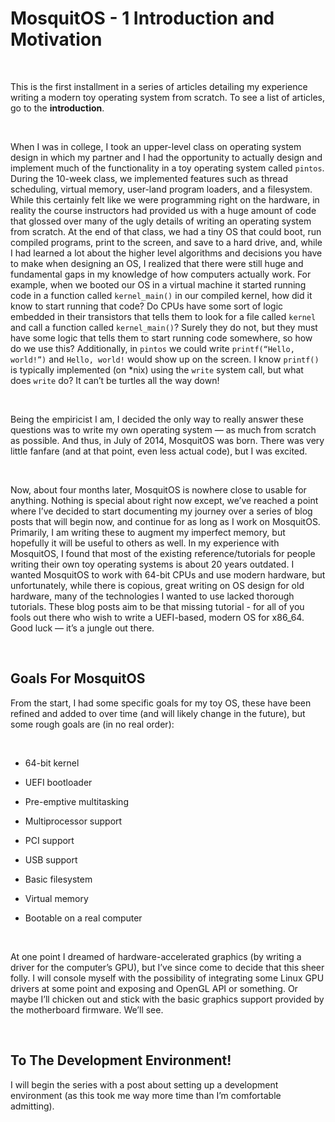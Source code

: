 MosquitOS - 1 Introduction and Motivation
=========================================

 

This is the ​first installment in a series of articles detailing my experience
writing a modern toy operating system from scratch. To see a list of articles,
go to the **introduction**.

 

When I was in college, I took an upper-level class on operating system design in
which my partner and I had the opportunity to actually design and implement much
of the functionality in a toy operating system called `pintos`. During the
10-week class, we implemented features such as thread scheduling, virtual
memory, user-land program loaders, and a filesystem. While this certainly felt
like we were programming right on the hardware, in reality the course
instructors had provided us with a huge amount of code that glossed over many of
the ugly details of writing an operating system from scratch. At the end of that
class, we had a tiny OS that could boot, run compiled programs, print to the
screen, and save to a hard drive, and, while I had learned a lot about the
higher level algorithms and decisions you have to make when designing an OS, I
realized that there were still huge and fundamental gaps in my knowledge of how
computers actually work. For example, when we booted our OS in a virtual machine
it started running code in a function called `kernel_main()` in our compiled
kernel, how did it know to start running that code? Do CPUs have some sort of
logic embedded in their transistors that tells them to look for a file called
`kernel` and call a function called `kernel_main()`? Surely they do not, but
they must have some logic that tells them to start running code somewhere, so
how do we use this? Additionally, in `pintos` we could write `printf(“Hello,
world!”)` and `Hello, world!` would show up on the screen. I know `printf()` is
typically implemented (on \*nix) using the `write` system call, but what does
`write` do? It can’t be turtles all the way down!

 

Being the empiricist I am, I decided the only way to really answer these
questions was to write my own operating system — as much from scratch as
possible. And thus, in July of 2014, MosquitOS was born. There was very little
fanfare (and at that point, even less actual code), but I was excited.

 

Now, about four months later, MosquitOS is nowhere close to usable for anything.
Nothing is special about right now except, we’ve reached a point where I’ve
decided to start documenting my journey over a series of blog posts that will
begin now, and continue for as long as I work on MosquitOS. Primarily, I am
writing these to augment my imperfect memory, but hopefully it will be useful to
others as well. In my experience with MosquitOS, I found that most of the
existing reference/tutorials for people writing their own toy operating systems
is about 20 years outdated.​ I wanted MosquitOS to work with 64-bit CPUs and use
modern hardware, but unfortunately, while there is copious, great writing on OS
design for old hardware, many of the technologies I wanted to use lacked
thorough tutorials. These blog posts aim to be that missing tutorial - for all
of you fools out there who wish to write a UEFI-based, modern OS for x86\_64.
Good luck — it’s a jungle out there.

 

Goals For MosquitOS
-------------------

From the start, I had some specific goals for my toy OS, these have been refined
and added to over time (and will likely change in the future), but some rough
goals are (in no real order):

 

-   64-bit kernel

-   UEFI bootloader

-   Pre-emptive multitasking

-   Multiprocessor support

-   PCI support

-   USB support

-   Basic filesystem

-   Virtual memory

-   Bootable on a real computer

 

At one point I dreamed of hardware-accelerated graphics (by writing a driver for
the computer’s GPU), but I’ve since come to decide that this sheer folly. I will
console myself with the possibility of integrating some Linux GPU drivers at
some point and exposing and OpenGL API or something. Or maybe I’ll chicken out
and stick with the basic graphics support provided by the motherboard firmware.
We’ll see.

 

To The Development Environment!
-------------------------------

I will begin the series with a post about setting up a development environment
(as this took me way more time than I’m comfortable admitting).
